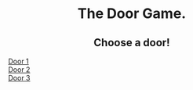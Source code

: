 <html>
 <body>
  <h1 align="center">The Door Game.</h1>
  <h2 align="center">Choose a door!</h2>
  <a align="center" href="https://www.youtube.com/watch?v=dQw4w9WgXcQ">Door 1</a> <br>
   <a align="center" href="https://www.youtube.com/watch?v=dQw4w9WgXcQ">Door 2</a> <br>
  <a align="center" href="https://www.youtube.com/watch?v=dQw4w9WgXcQ">Door 3</a> <br>
 </body>
</html>
